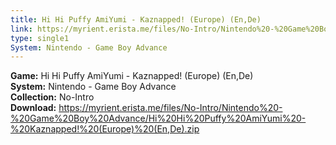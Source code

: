 ```yaml
---
title: Hi Hi Puffy AmiYumi - Kaznapped! (Europe) (En,De)
link: https://myrient.erista.me/files/No-Intro/Nintendo%20-%20Game%20Boy%20Advance/Hi%20Hi%20Puffy%20AmiYumi%20-%20Kaznapped!%20(Europe)%20(En,De).zip
type: single1
System: Nintendo - Game Boy Advance
---
```

<b>Game:</b> Hi Hi Puffy AmiYumi - Kaznapped! (Europe) (En,De)<br>
<b>System:</b> Nintendo - Game Boy Advance<br>
<b>Collection:</b> No-Intro<br>
<b>Download:</b> https://myrient.erista.me/files/No-Intro/Nintendo%20-%20Game%20Boy%20Advance/Hi%20Hi%20Puffy%20AmiYumi%20-%20Kaznapped!%20(Europe)%20(En,De).zip